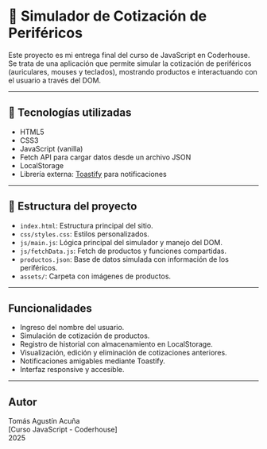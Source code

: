 # 🛒 Simulador de Cotización de Periféricos

Este proyecto es mi entrega final del curso de JavaScript en Coderhouse. Se trata de una aplicación que permite simular la cotización de periféricos (auriculares, mouses y teclados), mostrando productos e interactuando con el usuario a través del DOM.

---

## 🔧 Tecnologías utilizadas

- HTML5
- CSS3
- JavaScript (vanilla)
- Fetch API para cargar datos desde un archivo JSON
- LocalStorage
- Librería externa: [Toastify](https://github.com/apvarun/toastify-js) para notificaciones

---

## 📂 Estructura del proyecto

- `index.html`: Estructura principal del sitio.
- `css/styles.css`: Estilos personalizados.
- `js/main.js`: Lógica principal del simulador y manejo del DOM.
- `js/fetchData.js`: Fetch de productos y funciones compartidas.
- `productos.json`: Base de datos simulada con información de los periféricos.
- `assets/`: Carpeta con imágenes de productos.

---

##  Funcionalidades

- Ingreso del nombre del usuario.
- Simulación de cotización de productos.
- Registro de historial con almacenamiento en LocalStorage.
- Visualización, edición y eliminación de cotizaciones anteriores.
- Notificaciones amigables mediante Toastify.
- Interfaz responsive y accesible.

---

## Autor

Tomás Agustín Acuña  
[Curso JavaScript - Coderhouse]  
2025

